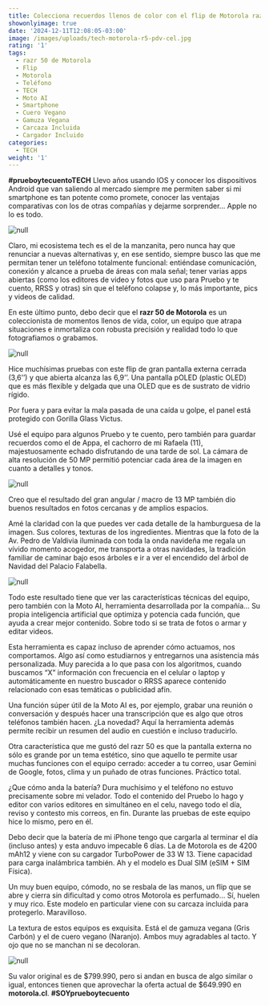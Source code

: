 ```yaml
---
title: Colecciona recuerdos llenos de color con el flip de Motorola razr 50
showonlyimage: true
date: '2024-12-11T12:08:05-03:00'
image: /images/uploads/tech-motorola-r5-pdv-cel.jpg
rating: '1'
tags:
  - razr 50 de Motorola
  - Flip
  - Motorola
  - Teléfono
  - TECH
  - Moto AI
  - Smartphone
  - Cuero Vegano
  - Gamuza Vegana
  - Carcaza Incluida
  - Cargador Incluido
categories:
  - TECH
weight: '1'
---
```

**\#prueboytecuentoTECH** Llevo años usando IOS y conocer los dispositivos Android que van saliendo al mercado siempre me permiten saber si mi smartphone es tan potente como promete, conocer las ventajas comparativas con los de otras compañías y dejarme sorprender… Apple no lo es todo.

<!--more-->

![null](/images/uploads/tech-motorola-r5-pdv-cel.jpg)

Claro, mi ecosistema tech es el de la manzanita, pero nunca hay que renunciar a nuevas alternativas y, en ese sentido, siempre busco las que me permitan tener un teléfono totalmente funcional: entiéndase comunicación, conexión y alcance a prueba de áreas con mala señal; tener varias apps abiertas (como los editores de video y fotos que uso para Pruebo y te cuento, RRSS y otras) sin que el teléfono colapse y, lo más importante, pics y videos de calidad.

En este último punto, debo decir que el **razr 50 de Motorola** es un coleccionista de momentos llenos de vida, color, un equipo que atrapa situaciones e inmortaliza con robusta precisión y realidad todo lo que fotografiamos o grabamos.

![null](/images/uploads/tech-motorola-r5-pdv-cel.jpg)

Hice muchísimas pruebas con este flip de gran pantalla externa cerrada (3,6’’) y que abierta alcanza las 6,9’’. Una pantalla pOLED (plastic OLED) que es más flexible y delgada que una OLED que es de sustrato de vidrio rígido. 

Por fuera y para evitar la mala pasada de una caída u golpe, el panel está protegido con Gorilla Glass Victus. 

Usé el equipo para algunos Pruebo y te cuento, pero también para guardar recuerdos como el de Appa, el cachorro de mi Rafaela (11), majestuosamente echado disfrutando de una tarde de sol. La cámara de alta resolución de 50 MP permitió potenciar cada área de la imagen en cuanto a detalles y tonos.

![null](/images/uploads/tech-motorola-r5-appa.jpg)

Creo que el resultado del gran angular / macro de 13 MP también dio buenos resultados en fotos cercanas y de amplios espacios.

Amé la claridad con la que puedes ver cada detalle de la hamburguesa de la imagen. Sus colores, texturas de los ingredientes. Mientras que la foto de la Av. Pedro de Valdivia iluminada con toda la onda navideña me regala un vívido momento acogedor, me transporta a otras navidades, la tradición familiar de caminar bajo esos árboles e ir a ver el encendido del árbol de Navidad del Palacio Falabella.  

![null](/images/uploads/tech-motorola-r5-pdv.jpg)

Todo este resultado tiene que ver las características técnicas del equipo, pero también con la Moto AI, herramienta desarrollada por la compañía… Su propia inteligencia artificial que optimiza y potencia cada función, que ayuda a crear mejor contenido. Sobre todo si se trata de fotos o armar y editar videos. 

Esta herramienta es capaz incluso de aprender cómo actuamos, nos comportamos. Algo así como estudiarnos y entregarnos una asistencia más personalizada. Muy parecida a lo que pasa con los algoritmos, cuando buscamos “X” información con frecuencia en el celular o laptop y automáticamente en nuestro buscador o RRSS aparece contenido relacionado con esas temáticas o publicidad afín.

Una función súper útil de la Moto AI es, por ejemplo, grabar una reunión o conversación y después hacer una transcripción que es algo que otros teléfonos también hacen. ¿La novedad? Aquí la herramienta además permite recibir un resumen del audio en cuestión e incluso traducirlo.

Otra característica que me gustó del razr 50 es que la pantalla externa no sólo es grande por un tema estético, sino que aquello te permite usar muchas funciones con el equipo cerrado: acceder a tu correo, usar Gemini de Google, fotos, clima y un puñado de otras funciones. Práctico total.

¿Que cómo anda la batería? Dura muchísimo y el teléfono no estuvo precisamente sobre mi velador. Todo el contenido del Pruebo lo hago y editor con varios editores en simultáneo en el celu, navego todo el día, reviso y contesto mis correos, en fin. Durante las pruebas de este equipo hice lo mismo, pero en él.

Debo decir que la batería de mi iPhone tengo que cargarla al terminar el día (incluso antes) y esta anduvo impecable 6 días. La de Motorola es de 4200 mAh12 y viene con su cargador TurboPower de 33 W 13. Tiene capacidad para carga inalámbrica también. Ah y el modelo es Dual SIM (eSIM + SIM Física).

Un muy buen equipo, cómodo, no se resbala de las manos, un flip que se abre y cierra sin dificultad y como otros Motorola es perfumado… Sí, huelen y muy rico. Este modelo en particular viene con su carcaza incluida para protegerlo. Maravilloso.

La textura de estos equipos es exquisita. Está el de gamuza vegana (Gris Carbón) y el de cuero vegano (Naranjo). Ambos muy agradables al tacto. Y ojo que no se manchan ni se decoloran.

![null](/images/uploads/tech-motorola-r50-naranjo-ab.jpg)

Su valor original es de $799.990, pero si andan en busca de algo similar o igual, entonces tienen que aprovechar la oferta actual de $649.990 en **motorola.cl**. **\#SOYprueboytecuento**
